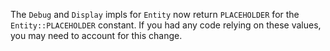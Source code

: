 The `Debug` and `Display` impls for `Entity` now return `PLACEHOLDER` for the `Entity::PLACEHOLDER` constant. If you had any code relying on these values, you may need to account for this change.
